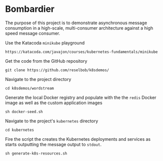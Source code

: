# Bombardier

The purpose of this project is to demonstrate asynchronous message consumption in a high-scale, multi-consumer architecture against a
high speed message consumer.

Use the Katacoda `minikube` playground

`https://katacoda.com/javajon/courses/kubernetes-fundamentals/minikube`

Get the code from the GitHub repository

`git clone https://github.com/reselbob/k8sdemos/`

Navigate to the project directory

`cd k8sdemos/wordstream`

Generate the local Docker registry and populate with the the `redis` Docker image
as well as the custom application images

`sh docker-seed.sh`

Navigate to the project's `kubernetes` directory

`cd kubernetes`

Fire the script the creates the Kubernetes deployments and services as starts
outputting the message output to `stdout`.

`sh generate-k8s-resources.sh`
